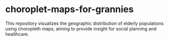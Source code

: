 # choroplet-maps-for-grannies
This repository visualizes the geographic distribution of elderly populations using choropleth maps, aiming to provide insight for social planning and healthcare.
